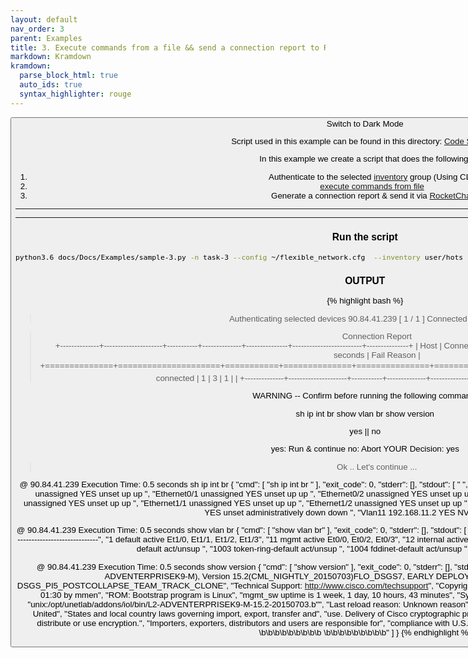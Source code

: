 ```yaml
---
layout: default
nav_order: 3
parent: Examples
title: 3. Execute commands from a file && send a connection report to RocketChat
markdown: Kramdown
kramdown:
  parse_block_html: true
  auto_ids: true
  syntax_highlighter: rouge
---
```


<button class="btn js-toggle-dark-mode">Switch to Dark Mode

<script>
const toggleDarkMode = document.querySelector('.js-toggle-dark-mode');

jtd.addEvent(toggleDarkMode, 'click', function(){
  if (jtd.getTheme() === 'dark') {
    jtd.setTheme('light');
    toggleDarkMode.textContent = 'Switch to Dark Mode';
  } else {
    jtd.setTheme('dark');
    toggleDarkMode.textContent = 'Switch to Light Mode';
  }
});
</script>


Script used in this example can be found in this directory: [Code Samples](https://github.com/eslam-gomaa/Flexible-Network/tree/develop/docs/code_samples)

In this example we create a script that does the following:
1. Authenticate to the selected [inventory](https://eslam-gomaa.github.io/Flexible-Network/inventory) group (Using CLI)
2. [execute commands from file](https://eslam-gomaa.github.io/Flexible-Network/terminal_class_methods#execute_from_file)
3. Generate a connection report & send it via [RocketChat](https://eslam-gomaa.github.io/Flexible-Network/Docs/Integrations/rocketchat/)


---

<link rel="stylesheet" href="{{ site.baseurl }}/css/custom.css">

<script src="https://gist.github.com/eslam-gomaa/889ee9ec1e4789afce718339d9493f5b.js"></script>

---

### Run the script

```bash
python3.6 docs/Docs/Examples/sample-3.py -n task-3 --config ~/flexible_network.cfg  --inventory user/hots  --authenticate-group works --user orange --password cisco
```

### OUTPUT


{% highlight bash %}
> Authenticating selected devices
   90.84.41.239  [ 1 / 1 ]          Connected [ 1 ]     Failed [ 0 ]    

> Connection Report   
+--------------+---------------------+-----------+--------------+---------------+-------------------------+---------------+
| Host         | Connection Status   | Comment   |   N of tries |   Max Retries |   Time tring in seconds | Fail Reason   |
+==============+=====================+===========+==============+===============+=========================+===============+
| 90.84.41.239 | 🟢                  | connected |            1 |             3 |                       1 |               |
+--------------+---------------------+-----------+--------------+---------------+-------------------------+---------------+


WARNING -- Confirm before running the following command: 

sh ip int br 
show vlan br
show version

yes || no 

yes: Run & continue
no:  Abort
YOUR Decision: yes
> Ok .. Let's continue ...


@ 90.84.41.239
Execution Time: 0.5 seconds
sh ip int br 
{
    "cmd": [
        "sh ip int br "
    ],
    "exit_code": 0,
    "stderr": [],
    "stdout": [
        " ",
        "Interface              IP-Address      OK? Method Status                Protocol",
        "Ethernet0/0            unassigned      YES unset  up                    up      ",
        "Ethernet0/1            unassigned      YES unset  up                    up      ",
        "Ethernet0/2            unassigned      YES unset  up                    up      ",
        "Ethernet0/3            unassigned      YES unset  up                    up      ",
        "Ethernet1/0            unassigned      YES unset  up                    up      ",
        "Ethernet1/1            unassigned      YES unset  up                    up      ",
        "Ethernet1/2            unassigned      YES unset  up                    up      ",
        "Ethernet1/3            unassigned      YES unset  up                    up      ",
        "Vlan1                  unassigned      YES unset  administratively down down    ",
        "Vlan11                 192.168.11.2    YES NVRAM  up                    up      "
    ]
}


@ 90.84.41.239
Execution Time: 0.5 seconds
show vlan br
{
    "cmd": [
        "show vlan br"
    ],
    "exit_code": 0,
    "stderr": [],
    "stdout": [
        "VLAN Name                             Status    Ports",
        "---- -------------------------------- --------- -------------------------------",
        "1    default                          active    Et1/0, Et1/1, Et1/2, Et1/3",
        "11   mgmt                             active    Et0/0, Et0/2, Et0/3",
        "12   internal                         active    ",
        "13   testing                          active    ",
        "123  testing123 TYPO2                 active    ",
        "1002 fddi-default                     act/unsup ",
        "1003 token-ring-default               act/unsup ",
        "1004 fddinet-default                  act/unsup ",
        "1005 trnet-default                    act/unsup "
    ]
}


@ 90.84.41.239
Execution Time: 0.5 seconds
show version
{
    "cmd": [
        "show version"
    ],
    "exit_code": 0,
    "stderr": [],
    "stdout": [
        "Cisco IOS Software, Linux Software (I86BI_LINUXL2-ADVENTERPRISEK9-M), Version 15.2(CML_NIGHTLY_20150703)FLO_DSGS7, EARLY DEPLOYMENT DEVELOPMENT BUILD, synced to  DSGS_PI5_POSTCOLLAPSE_TEAM_TRACK_CLONE",
        "Technical Support: http://www.cisco.com/techsupport",
        "Copyright (c) 1986-2015 by Cisco Systems, Inc.",
        "Compiled Sat 04-Jul-15 01:30 by mmen",
        "ROM: Bootstrap program is Linux",
        "mgmt_sw uptime is 1 week, 1 day, 10 hours, 43 minutes",
        "System returned to ROM by reload at 0",
        "System image file is \"unix:/opt/unetlab/addons/iol/bin/L2-ADVENTERPRISEK9-M-15.2-20150703.b\"",
        "Last reload reason: Unknown reason",
        "This product contains cryptographic features and is subject to United",
        "States and local country laws governing import, export, transfer and",
        "use. Delivery of Cisco cryptographic products does not imply",
        "third-party authority to import, export, distribute or use encryption.",
        "Importers, exporters, distributors and users are responsible for",
        "compliance with U.S. and local country laws. By using this product you",
        " --More-- \b\b\b\b\b\b\b\b\b        \b\b\b\b\b\b\b\b\b"
    ]
}
{% endhighlight %}


